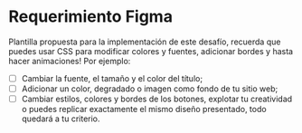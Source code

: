 # Requerimiento Figma
Plantilla propuesta para la implementación de este desafío, recuerda que puedes usar CSS para modificar colores y fuentes, adicionar bordes y hasta hacer animaciones! Por ejemplo:

- [ ] Cambiar la fuente, el tamaño y el color del título;
- [ ] Adicionar un color, degradado o imagen como fondo de tu sitio web;
- [ ] Cambiar estilos, colores y bordes de los botones, explotar tu creatividad o puedes replicar exactamente el mismo diseño presentado, todo quedará a tu criterio.